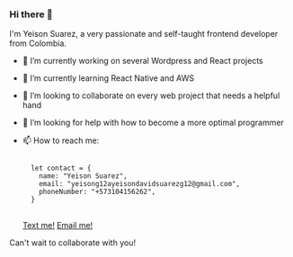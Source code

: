 ### Hi there 👋
I'm Yeison Suarez, a very passionate and self-taught frontend developer from Colombia.


- 🔭 I’m currently working on several Wordpress and React projects
- 🌱 I’m currently learning React Native and AWS
- 👯 I’m looking to collaborate on every web project that needs a helpful hand
- 🤔 I’m looking for help with how to become a more optimal programmer
- 📫 How to reach me: 
  
  <pre>
  <code>
    let contact = {
      name: "Yeison Suarez",
      email: "yeisong12ayeisondavidsuarezg12@gmail.com",
      phoneNumber: "+573104156262",
    }
  </code>
  </pre>
  <a href="tel:+573104156262">Text me!</a>
  <a href="mailto:yeisong12ayeisondavidsuarezg12@gmail.com">Email me!</a>

Can't wait to collaborate with you!
